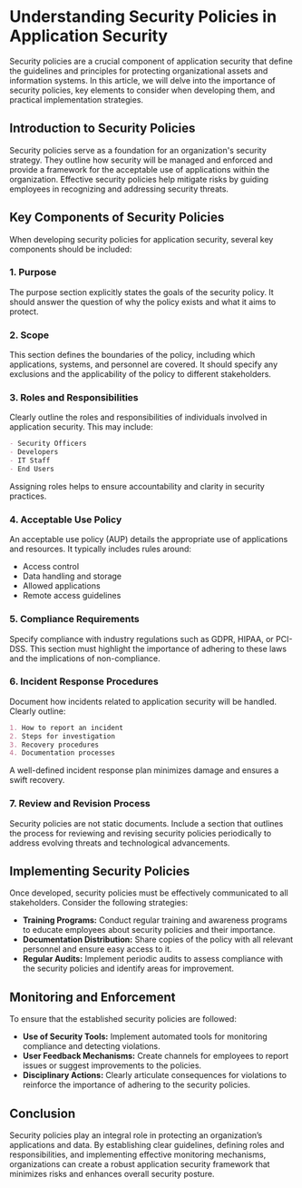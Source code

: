 # Understanding Security Policies in Application Security

Security policies are a crucial component of application security that define the guidelines and principles for protecting organizational assets and information systems. In this article, we will delve into the importance of security policies, key elements to consider when developing them, and practical implementation strategies.

## Introduction to Security Policies

Security policies serve as a foundation for an organization's security strategy. They outline how security will be managed and enforced and provide a framework for the acceptable use of applications within the organization. Effective security policies help mitigate risks by guiding employees in recognizing and addressing security threats.

## Key Components of Security Policies

When developing security policies for application security, several key components should be included:

### 1. Purpose
The purpose section explicitly states the goals of the security policy. It should answer the question of why the policy exists and what it aims to protect.

### 2. Scope
This section defines the boundaries of the policy, including which applications, systems, and personnel are covered. It should specify any exclusions and the applicability of the policy to different stakeholders.

### 3. Roles and Responsibilities
Clearly outline the roles and responsibilities of individuals involved in application security. This may include:
```markdown
- Security Officers
- Developers
- IT Staff
- End Users
```  
Assigning roles helps to ensure accountability and clarity in security practices.

### 4. Acceptable Use Policy
An acceptable use policy (AUP) details the appropriate use of applications and resources. It typically includes rules around:
- Access control
- Data handling and storage 
- Allowed applications
- Remote access guidelines

### 5. Compliance Requirements
Specify compliance with industry regulations such as GDPR, HIPAA, or PCI-DSS. This section must highlight the importance of adhering to these laws and the implications of non-compliance.

### 6. Incident Response Procedures
Document how incidents related to application security will be handled. Clearly outline:
```markdown
1. How to report an incident
2. Steps for investigation
3. Recovery procedures
4. Documentation processes
```  
A well-defined incident response plan minimizes damage and ensures a swift recovery.

### 7. Review and Revision Process
Security policies are not static documents. Include a section that outlines the process for reviewing and revising security policies periodically to address evolving threats and technological advancements.

## Implementing Security Policies

Once developed, security policies must be effectively communicated to all stakeholders. Consider the following strategies:
  
- **Training Programs:** Conduct regular training and awareness programs to educate employees about security policies and their importance.
- **Documentation Distribution:** Share copies of the policy with all relevant personnel and ensure easy access to it.
- **Regular Audits:** Implement periodic audits to assess compliance with the security policies and identify areas for improvement.

## Monitoring and Enforcement

To ensure that the established security policies are followed:
- **Use of Security Tools:** Implement automated tools for monitoring compliance and detecting violations.
- **User Feedback Mechanisms:** Create channels for employees to report issues or suggest improvements to the policies.
- **Disciplinary Actions:** Clearly articulate consequences for violations to reinforce the importance of adhering to the security policies.

## Conclusion

Security policies play an integral role in protecting an organization’s applications and data. By establishing clear guidelines, defining roles and responsibilities, and implementing effective monitoring mechanisms, organizations can create a robust application security framework that minimizes risks and enhances overall security posture.
